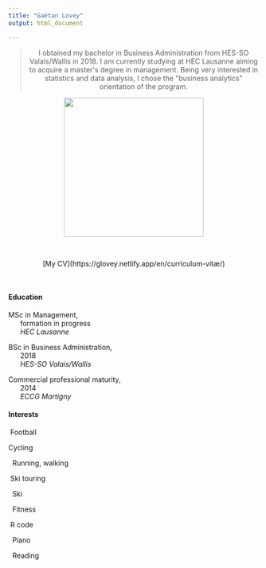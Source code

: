 ```yaml
---
title: "Gaëtan Lovey"
output: html_document

---
```

<center> 

> I obtained my bachelor in Business Administration from HES-SO Valais/Wallis in 2018. 
> I am currently studying at HEC Lausanne aiming to acquire a master's degree in management. Being very interested in statistics and data analysis, I chose the "business analytics" orientation of the program.
</p></center>

<p align="center">
  <img src="/profile.png" width="280" height="280"/>
</p>

<p>&nbsp; </p>

<center> 
[My CV](https://glovey.netlify.app/en/curriculum-vitæ/)
</p></center>

<p>&nbsp; </p>

<div class="container">
   <div class="col-lg-6 col-md-6 col-sm-12 col-xs-12">
   
#### **Education** 

<i class="fas fa-graduation-cap fa-pulse"></i> MSc in Management, <br/>      formation in progress
<br/>      *HEC Lausanne*

<i class="fas fa-graduation-cap"></i> BSc in Business Administration, <br/>      2018 
<br/>      *HES-SO Valais/Wallis*

<i class="fas fa-graduation-cap"></i> Commercial professional maturity, <br/>      2014 
<br/>      *ECCG Martigny*
  
</p></center>

<center>  
   </div>
   <div class="col-lg-6 col-md-6 col-sm-12 col-xs-12">
   
#### **Interests** 
    
<i class="far fa-futbol"></i>  Football 
<br/>

<i class="fas fa-bicycle"></i> Cycling
<br/>

<i class="fas fa-running"></i>   Running, walking
<br/>

<i class="fas fa-skiing-nordic"></i>  Ski touring
<br/>

<i class="fas fa-skiing"></i>   Ski
<br/>

<i class="fas fa-heartbeat"></i>   Fitness
<br/>

<i class="fab fa-r-project"></i>  R code
<br/>

<i class="fas fa-music"></i>   Piano 
<br/>

<i class="fas fa-book-reader"></i>   Reading
<br/>

</p></center>
   </div>
<div>

<p>&nbsp; </p>


